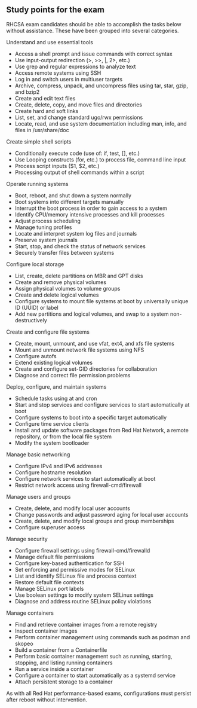 ## Study points for the exam

RHCSA exam candidates should be able to accomplish the tasks below without assistance. These have been grouped into several categories.

Understand and use essential tools

-   Access a shell prompt and issue commands with correct syntax
-   Use input-output redirection (>, >>, |, 2>, etc.)
-   Use grep and regular expressions to analyze text
-   Access remote systems using SSH
-   Log in and switch users in multiuser targets
-   Archive, compress, unpack, and uncompress files using tar, star, gzip, and bzip2
-   Create and edit text files
-   Create, delete, copy, and move files and directories
-   Create hard and soft links
-   List, set, and change standard ugo/rwx permissions
-   Locate, read, and use system documentation including man, info, and files in /usr/share/doc

Create simple shell scripts

-   Conditionally execute code (use of: if, test, [], etc.)
-   Use Looping constructs (for, etc.) to process file, command line input
-   Process script inputs ($1, $2, etc.)
-   Processing output of shell commands within a script

Operate running systems

-   Boot, reboot, and shut down a system normally
-   Boot systems into different targets manually
-   Interrupt the boot process in order to gain access to a system
-   Identify CPU/memory intensive processes and kill processes
-   Adjust process scheduling
-   Manage tuning profiles
-   Locate and interpret system log files and journals
-   Preserve system journals
-   Start, stop, and check the status of network services
-   Securely transfer files between systems

Configure local storage

-   List, create, delete partitions on MBR and GPT disks
-   Create and remove physical volumes
-   Assign physical volumes to volume groups
-   Create and delete logical volumes
-   Configure systems to mount file systems at boot by universally unique ID (UUID) or label
-   Add new partitions and logical volumes, and swap to a system non-destructively

Create and configure file systems

-   Create, mount, unmount, and use vfat, ext4, and xfs file systems
-   Mount and unmount network file systems using NFS
-   Configure autofs
-   Extend existing logical volumes
-   Create and configure set-GID directories for collaboration
-   Diagnose and correct file permission problems

Deploy, configure, and maintain systems

-   Schedule tasks using at and cron
-   Start and stop services and configure services to start automatically at boot
-   Configure systems to boot into a specific target automatically
-   Configure time service clients
-   Install and update software packages from Red Hat Network, a remote repository, or from the local file system
-   Modify the system bootloader

Manage basic networking

-   Configure IPv4 and IPv6 addresses
-   Configure hostname resolution
-   Configure network services to start automatically at boot
-   Restrict network access using firewall-cmd/firewall

Manage users and groups

-   Create, delete, and modify local user accounts
-   Change passwords and adjust password aging for local user accounts
-   Create, delete, and modify local groups and group memberships
-   Configure superuser access

Manage security

-   Configure firewall settings using firewall-cmd/firewalld
-   Manage default file permissions
-   Configure key-based authentication for SSH
-   Set enforcing and permissive modes for SELinux
-   List and identify SELinux file and process context
-   Restore default file contexts
-   Manage SELinux port labels
-   Use boolean settings to modify system SELinux settings
-   Diagnose and address routine SELinux policy violations

Manage containers

-   Find and retrieve container images from a remote registry
-   Inspect container images
-   Perform container management using commands such as podman and skopeo
-   Build a container from a Containerfile
-   Perform basic container management such as running, starting, stopping, and listing running containers
-   Run a service inside a container
-   Configure a container to start automatically as a systemd service
-   Attach persistent storage to a container

As with all Red Hat performance-based exams, configurations must persist after reboot without intervention.